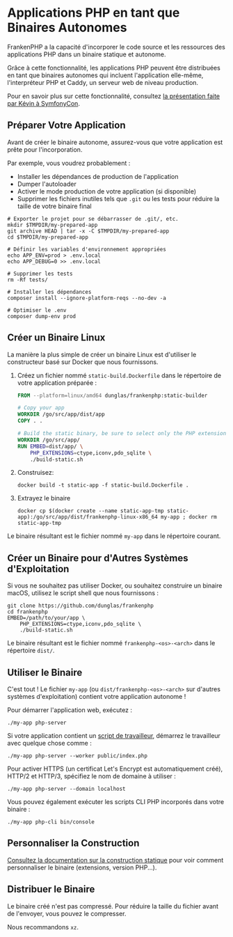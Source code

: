 # Applications PHP en tant que Binaires Autonomes

FrankenPHP a la capacité d'incorporer le code source et les ressources des applications PHP dans un binaire statique et autonome.

Grâce à cette fonctionnalité, les applications PHP peuvent être distribuées en tant que binaires autonomes qui incluent l'application elle-même, l'interpréteur PHP et Caddy, un serveur web de niveau production.

Pour en savoir plus sur cette fonctionnalité, consultez [la présentation faite par Kévin à SymfonyCon](https://dunglas.dev/2023/12/php-and-symfony-apps-as-standalone-binaries/).

## Préparer Votre Application

Avant de créer le binaire autonome, assurez-vous que votre application est prête pour l'incorporation.

Par exemple, vous voudrez probablement :

* Installer les dépendances de production de l'application
* Dumper l'autoloader
* Activer le mode production de votre application (si disponible)
* Supprimer les fichiers inutiles tels que `.git` ou les tests pour réduire la taille de votre binaire final

```console
# Exporter le projet pour se débarrasser de .git/, etc.
mkdir $TMPDIR/my-prepared-app
git archive HEAD | tar -x -C $TMPDIR/my-prepared-app
cd $TMPDIR/my-prepared-app

# Définir les variables d'environnement appropriées
echo APP_ENV=prod > .env.local
echo APP_DEBUG=0 >> .env.local

# Supprimer les tests
rm -Rf tests/

# Installer les dépendances
composer install --ignore-platform-reqs --no-dev -a

# Optimiser le .env
composer dump-env prod
```

## Créer un Binaire Linux

La manière la plus simple de créer un binaire Linux est d'utiliser le constructeur basé sur Docker que nous fournissons.

1. Créez un fichier nommé `static-build.Dockerfile` dans le répertoire de votre application préparée :

    ```dockerfile
    FROM --platform=linux/amd64 dunglas/frankenphp:static-builder

    # Copy your app
    WORKDIR /go/src/app/dist/app
    COPY . .

    # Build the static binary, be sure to select only the PHP extensions you want
    WORKDIR /go/src/app/
    RUN EMBED=dist/app/ \
        PHP_EXTENSIONS=ctype,iconv,pdo_sqlite \
        ./build-static.sh
    ```

2. Construisez:

    ```console
    docker build -t static-app -f static-build.Dockerfile .
    ```

3. Extrayez le binaire

    ```console
    docker cp $(docker create --name static-app-tmp static-app):/go/src/app/dist/frankenphp-linux-x86_64 my-app ; docker rm static-app-tmp
    ```

Le binaire résultant est le fichier nommé `my-app` dans le répertoire courant.

## Créer un Binaire pour d'Autres Systèmes d'Exploitation

Si vous ne souhaitez pas utiliser Docker, ou souhaitez construire un binaire macOS, utilisez le script shell que nous fournissons :

```console
git clone https://github.com/dunglas/frankenphp
cd frankenphp
EMBED=/path/to/your/app \
    PHP_EXTENSIONS=ctype,iconv,pdo_sqlite \
    ./build-static.sh
```

Le binaire résultant est le fichier nommé `frankenphp-<os>-<arch>` dans le répertoire `dist/`.

## Utiliser le Binaire

C'est tout ! Le fichier `my-app` (ou `dist/frankenphp-<os>-<arch>` sur d'autres systèmes d'exploitation) contient votre application autonome !

Pour démarrer l'application web, exécutez :

```console
./my-app php-server
```

Si votre application contient un [script de travailleur](worker.md), démarrez le travailleur avec quelque chose comme :

```console
./my-app php-server --worker public/index.php
```

Pour activer HTTPS (un certificat Let's Encrypt est automatiquement créé), HTTP/2 et HTTP/3, spécifiez le nom de domaine à utiliser :

```console
./my-app php-server --domain localhost
```

Vous pouvez également exécuter les scripts CLI PHP incorporés dans votre binaire :

```console
./my-app php-cli bin/console
```

## Personnaliser la Construction

[Consultez la documentation sur la construction statique](static.md) pour voir comment personnaliser le binaire (extensions, version PHP...).

## Distribuer le Binaire

Le binaire créé n'est pas compressé. 
Pour réduire la taille du fichier avant de l'envoyer, vous pouvez le compresser.

Nous recommandons `xz`.
